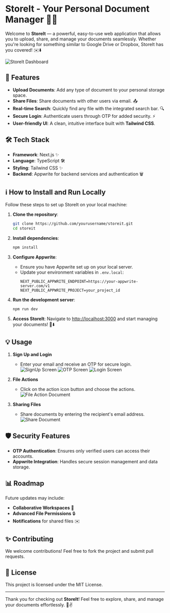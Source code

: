 # StoreIt - Your Personal Document Manager 🏢✨

Welcome to **StoreIt** — a powerful, easy-to-use web application that allows you to upload, share, and manage your documents seamlessly. Whether you're looking for something similar to Google Drive or Dropbox, StoreIt has you covered! ✉️⬇️

![StoreIt Dashboard](https://github.com/user-attachments/assets/3e294dae-9da7-4eed-86cb-7bb7601fc512)

## 🚀 Features
- **Upload Documents**: Add any type of document to your personal storage space.
- **Share Files**: Share documents with other users via email. 📤
- **Real-time Search**: Quickly find any file with the integrated search bar. 🔍
- **Secure Login**: Authenticate users through OTP for added security. ⚡️
- **User-friendly UI**: A clean, intuitive interface built with **Tailwind CSS**.

## 🛠️ Tech Stack
- **Framework**: Next.js ✨
- **Language**: TypeScript 🛠️
- **Styling**: Tailwind CSS ✨
- **Backend**: Appwrite for backend services and authentication 🗑️

## ℹ️ How to Install and Run Locally
Follow these steps to set up StoreIt on your local machine:

1. **Clone the repository**:
   ```bash
   git clone https://github.com/yourusername/storeit.git
   cd storeit
   ```

2. **Install dependencies**:
   ```bash
   npm install
   ```

3. **Configure Appwrite**:
   - Ensure you have Appwrite set up on your local server.
   - Update your environment variables in `.env.local`:
     ```env
     NEXT_PUBLIC_APPWRITE_ENDPOINT=https://your-appwrite-server.com/v1
     NEXT_PUBLIC_APPWRITE_PROJECT=your_project_id
     ```

4. **Run the development server**:
   ```bash
   npm run dev
   ```

5. **Access StoreIt**:
   Navigate to [http://localhost:3000](http://localhost:3000) and start managing your documents! 📝⬇️

## 💡 Usage
1. **Sign Up and Login**
   - Enter your email and receive an OTP for secure login.
![SignUp Screen](https://github.com/user-attachments/assets/69607580-4e87-4a04-b557-7025e107cce0)
![OTP Screen](https://github.com/user-attachments/assets/ce2228eb-ba20-462e-bfd6-8ba2ff932e37)
![Login Screen](https://github.com/user-attachments/assets/d32d9878-ea1e-4767-b355-1f4a17414c6d)





2. **File Actions**
   - Click on the action icon button and choose the actions.
   ![File Action Document](https://github.com/user-attachments/assets/8dd2f9e1-37f7-496f-85b6-f60502626dc4)


3. **Sharing Files**
   - Share documents by entering the recipient's email address.
   ![Share Document](https://github.com/user-attachments/assets/a28d49c7-e750-4172-9992-41d09c7e49af)


## 🛡️ Security Features
- **OTP Authentication**: Ensures only verified users can access their accounts.
- **Appwrite Integration**: Handles secure session management and data storage.

## 📊 Roadmap
Future updates may include:
- **Collaborative Workspaces** 🔧
- **Advanced File Permissions** 🔒
- **Notifications** for shared files ✉️

## ✨ Contributing
We welcome contributions! Feel free to fork the project and submit pull requests.

## 📍 License
This project is licensed under the MIT License.

---

Thank you for checking out **StoreIt**! Feel free to explore, share, and manage your documents effortlessly. 📄✌️
